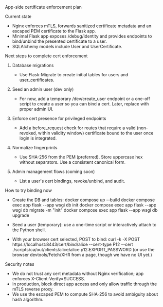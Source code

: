 App-side certificate enforcement plan

Current state
- Nginx enforces mTLS, forwards sanitized certificate metadata and an escaped PEM certificate to the Flask app.
- Minimal Flask app exposes /debug/identity and provides endpoints to bind/unbind the presented certificate to a user.
- SQLAlchemy models include User and UserCertificate.

Next steps to complete cert enforcement
1) Database migrations
   - Use Flask-Migrate to create initial tables for users and user_certificates.

2) Seed an admin user (dev only)
   - For now, add a temporary /dev/create_user endpoint or a one-off script to create a user so you can bind a cert. Later, replace with proper admin UI.

3) Enforce cert presence for privileged endpoints
   - Add a before_request check for routes that require a valid (non-revoked, within validity window) certificate bound to the user once login is integrated.

4) Normalize fingerprints
   - Use SHA-256 from the PEM (preferred). Store uppercase hex without separators. Use a consistent canonical form.

5) Admin management flows (coming soon)
   - List a user's cert bindings, revoke/unbind, and audit.

How to try binding now
- Create the DB and tables:
  docker compose up --build
  docker compose exec app flask --app wsgi db init
  docker compose exec app flask --app wsgi db migrate -m "init"
  docker compose exec app flask --app wsgi db upgrade

- Seed a user (temporary): use a one-time script or interactively attach to the Python shell.

- With your browser cert selected, POST to bind:
  curl -k -X POST https://localhost:8443/cert/bind/alice --cert-type P12 --cert ./scripts/ca/out/clients/alice/alice.p12:EXPORT_PASSWORD
  (or use the browser devtools/Fetch/XHR from a page, though we have no UI yet.)

Security notes
- We do not trust any cert metadata without Nginx verification; app enforces X-Client-Verify=SUCCESS.
- In production, block direct app access and only allow traffic through the mTLS reverse proxy.
- We use the escaped PEM to compute SHA-256 to avoid ambiguity about hash algorithm.
